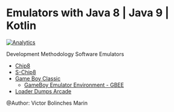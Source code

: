Emulators with Java 8 | Java 9 | Kotlin
=========
[![Analytics](https://ga-beacon.appspot.com/UA-68658653-1/emulators/readme)](https://github.com/igrigorik/ga-beacon)

Development Methodology Software Emulators

* [Chip8](https://github.com/vicboma1/emulators/tree/master/chip8)
* [S-Chip8](https://github.com/vicboma1/emulators/tree/master/schip8)
* [Game Boy Classic ](https://github.com/vicboma1/emulators/tree/master/gameboyclassic)
  * [GameBoy Emulator Environment - GBEE](https://github.com/vicboma1/GameBoyEmulatorEnvironment)
* [Loader Dumps Arcade](https://github.com/vicboma1/loaderDumpsArcade)



@Author: Victor Bolinches Marin
